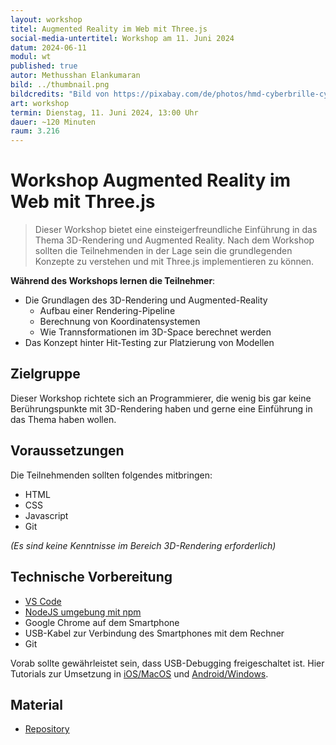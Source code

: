 ```yaml
---
layout: workshop
titel: Augmented Reality im Web mit Three.js
social-media-untertitel: Workshop am 11. Juni 2024
datum: 2024-06-11
modul: wt
published: true
autor: Methusshan Elankumaran
bild: ../thumbnail.png
bildcredits: "Bild von https://pixabay.com/de/photos/hmd-cyberbrille-cyber-brille-4140960/"
art: workshop
termin: Dienstag, 11. Juni 2024, 13:00 Uhr
dauer: ~120 Minuten
raum: 3.216
---
```


# Workshop Augmented Reality im Web mit Three.js

> Dieser Workshop bietet eine einsteigerfreundliche Einführung in das Thema 3D-Rendering und Augmented Reality. Nach dem Workshop sollten die Teilnehmenden in der Lage sein die grundlegenden Konzepte zu verstehen und mit Three.js implementieren zu können.

**Während des Workshops lernen die Teilnehmer**:

* Die Grundlagen des 3D-Rendering und Augmented-Reality
    * Aufbau einer Rendering-Pipeline
    * Berechnung von Koordinatensystemen
    * Wie Trannsformationen im 3D-Space berechnet werden
* Das Konzept hinter Hit-Testing zur Platzierung von Modellen


## Zielgruppe

Dieser Workshop richtete sich an Programmierer, die wenig bis gar keine Berührungspunkte mit 3D-Rendering haben und gerne eine Einführung in das Thema haben wollen.


## Voraussetzungen

Die Teilnehmenden sollten folgendes mitbringen:

* HTML
* CSS
* Javascript
* Git

_(Es sind keine Kenntnisse im Bereich 3D-Rendering erforderlich)_


## Technische Vorbereitung
* [VS Code](https://code.visualstudio.com/) 
* [NodeJS umgebung mit npm](https://nodejs.org/en)
* Google Chrome auf dem Smartphone
* USB-Kabel zur Verbindung des Smartphones mit dem Rechner 
* Git

Vorab sollte gewährleistet sein, dass USB-Debugging freigeschaltet ist. Hier Tutorials zur Umsetzung in [iOS/MacOS](https://dev.to/nimajafari/remote-debugging-using-google-chrome-on-ios-devices-with-macos-ca9) und [Android/Windows](https://dev.to/nimajafari/remote-debugging-using-google-chrome-on-android-devices-with-windows-2630).


## Material

* [Repository](https://github.com/Methusshan25/AugmentedRealityWeb)
